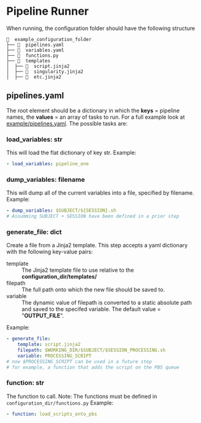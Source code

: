 # Pipeline Runner

When running, the configuration folder should have the following structure
```
  example_configuration_folder
├──   pipelines.yaml
├──   variables.yaml
├──   functions.py
├──   templates
│  ├──   script.jinja2
│  ├──   singularity.jinja2
│  ├──   etc.jinja2

```

## pipelines.yaml
The root element should be a dictionary in which the **keys** = pipeline names, 
the **values** = an array of tasks to run. For a full example look at [example/pipelines.yaml](example/pipelines.yaml). The possible tasks are:

### load_variables: str
This will load the flat dictionary of key str. Example:
```yaml
- load_variables: pipeline_one
```

### dump_variables: filename
This will dump all of the current variables into a file, specified by filename. Example:
```yaml
- dump_variables: $SUBJECT/${SESSION}.sh     
# Assumming SUBJECT + SESSION have been defined in a prior step
```

### generate_file: dict
Create a file from a Jinja2 template. This step accepts a yaml dictionary 
with the following key-value pairs:
<dl>
  <dt>template</dt>
  <dd>The Jinja2 template file to use relative to the <b>configuration_dir/templates/</b></dd>
  <dt>filepath</dt>
  <dd>The full path onto which the new file should be saved to. </dd>
  <dt>variable</dt>
  <dd>The dynamic value of filepath is converted to a static absolute path and 
  saved to the specifed variable. The default value = "<b>OUTPUT_FILE</b>".</dd>
</dl>

Example:

```yaml
- generate_file:
    template: script.jinja2
    filepath: $WORKING_DIR/$SUBJECT/$SESSION_PROCESSING.sh
    variable: PROCESSING_SCRIPT
# now $PROCESSING_SCRIPT can be used in a future step
# for example, a function that adds the script on the PBS queue
```
### function: str
The function to call. Note: The functions must be defined in `configuration_dir/functions.py`
Example:

```yaml
- function: load_scripts_onto_pbs
```